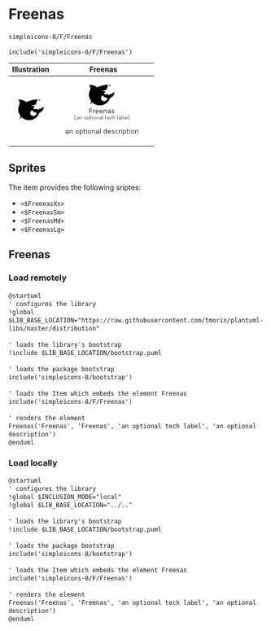 # Freenas


```text
simpleicons-8/F/Freenas
```

```text
include('simpleicons-8/F/Freenas')
```



| Illustration | Freenas |
| :---: | :---: |
| ![illustration for Illustration](../../simpleicons-8/F/Freenas.png) | ![illustration for Freenas](../../simpleicons-8/F/Freenas.Local.png) |



## Sprites
The item provides the following sriptes:

- `<$FreenasXs>`
- `<$FreenasSm>`
- `<$FreenasMd>`
- `<$FreenasLg>`





## Freenas

### Load remotely
```plantuml
@startuml
' configures the library
!global $LIB_BASE_LOCATION="https://raw.githubusercontent.com/tmorin/plantuml-libs/master/distribution"

' loads the library's bootstrap
!include $LIB_BASE_LOCATION/bootstrap.puml

' loads the package bootstrap
include('simpleicons-8/bootstrap')

' loads the Item which embeds the element Freenas
include('simpleicons-8/F/Freenas')

' renders the element
Freenas('Freenas', 'Freenas', 'an optional tech label', 'an optional description')
@enduml
```

### Load locally
```plantuml
@startuml
' configures the library
!global $INCLUSION_MODE="local"
!global $LIB_BASE_LOCATION="../.."

' loads the library's bootstrap
!include $LIB_BASE_LOCATION/bootstrap.puml

' loads the package bootstrap
include('simpleicons-8/bootstrap')

' loads the Item which embeds the element Freenas
include('simpleicons-8/F/Freenas')

' renders the element
Freenas('Freenas', 'Freenas', 'an optional tech label', 'an optional description')
@enduml
```

